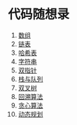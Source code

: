 代码随想录
===

1. [数组](https://github.com/Sihan-A/LeetCode-questions-Python/blob/main/%E4%BB%A3%E7%A0%81%E9%9A%8F%E6%83%B3%E5%BD%95/01-array.md)
2. [链表](https://github.com/Sihan-A/LeetCode-questions-Python/blob/main/%E4%BB%A3%E7%A0%81%E9%9A%8F%E6%83%B3%E5%BD%95/02-linked-list.md)
3. [哈希表](https://github.com/Sihan-A/LeetCode-questions-Python/blob/main/%E4%BB%A3%E7%A0%81%E9%9A%8F%E6%83%B3%E5%BD%95/03-hash-table.md)
4. [字符串](https://github.com/Sihan-A/LeetCode-questions-Python/blob/main/%E4%BB%A3%E7%A0%81%E9%9A%8F%E6%83%B3%E5%BD%95/04-string.md)
5. [双指针](https://github.com/Sihan-A/LeetCode-questions-Python/blob/main/%E4%BB%A3%E7%A0%81%E9%9A%8F%E6%83%B3%E5%BD%95/05-two-pointers.md)
6. [栈与队列](https://github.com/Sihan-A/LeetCode-questions-Python/blob/main/%E4%BB%A3%E7%A0%81%E9%9A%8F%E6%83%B3%E5%BD%95/06-sytack-queue.md)
7. [双叉树](https://github.com/Sihan-A/LeetCode-questions-Python/blob/main/%E4%BB%A3%E7%A0%81%E9%9A%8F%E6%83%B3%E5%BD%95/07-binary-tree.md)
8. [回溯算法](https://github.com/Sihan-A/LeetCode-questions-Python/blob/main/%E4%BB%A3%E7%A0%81%E9%9A%8F%E6%83%B3%E5%BD%95/08-backtracking.md)
9. [贪心算法](https://github.com/Sihan-A/LeetCode-questions-Python/blob/main/%E4%BB%A3%E7%A0%81%E9%9A%8F%E6%83%B3%E5%BD%95/09-greedy-algorithm.md)
10. [动态规划](https://github.com/Sihan-A/LeetCode-questions-Python/blob/main/%E4%BB%A3%E7%A0%81%E9%9A%8F%E6%83%B3%E5%BD%95/10-dynamic-programming.md)




